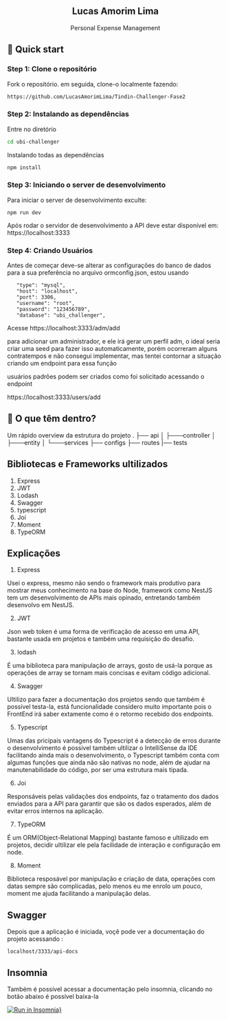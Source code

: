 <p align="center">
    <h2 align="center">Lucas Amorim Lima</h2>
</p> 
<p align="center">Personal Expense Management</p>

## :rocket: Quick start

### Step 1: Clone o repositório 

Fork o repositório. em seguida, clone-o localmente fazendo:

```bash
https://github.com/LucasAmorimLima/Tindin-Challenger-Fase2
```

### Step 2: Instalando as dependências 

Entre no diretório

```bash
cd ubi-challenger
```

Instalando todas as dependências 
```bash
npm install
```

### Step 3: Iniciando o server de desenvolvimento

Para iniciar o server de desenvolvimento exculte:
```
npm run dev
```

Após rodar o servidor de desenvolvimento a API deve estar disponível em: https://localhost:3333

### Step 4: Criando Usuários

Antes de começar deve-se alterar as configurações do banco de dados para a sua preferência no arquivo ormconfig.json, estou usando 
```
   "type": "mysql",
   "host": "localhost",
   "port": 3306,
   "username": "root",
   "password": "123456789",
   "database": "ubi_challenger",
```

Acesse https://localhost:3333/adm/add

para adicionar um administrador, e ele irá gerar um perfil adm, o ideal seria criar uma seed para fazer isso automaticamente, porém ocorreram alguns contratempos e não consegui implementar, mas tentei contornar a situação criando um endpoint para essa função

usuários padrôes podem ser criados como foi solicitado acessando o endpoint

https://localhost:3333/users/add


## :open_file_folder: O que têm dentro?

Um rápido overview da estrutura do projeto
    .
    ├── api
    │   ├───controller
    │   ├───entity
    │   └───services
    ├── configs
    ├── routes
    |── tests

## Bibliotecas e Frameworks ultilizados

1. Express
2. JWT
3. Lodash
4. Swagger
5. typescript
6. Joi
7. Moment
8. TypeORM



## Explicações

1. Express
  
  Usei o express, mesmo não sendo o framework mais produtivo para mostrar meus conhecimento na base do Node,
  framework como NestJS tem um desenvolvimento de APIs mais opinado, entretando também desenvolvo em NestJS.
  
  
2. JWT

  Json web token é uma forma de verificação de acesso em uma API, bastante usada em projetos e também uma requisição do desafio.
  
3. lodash

  É uma biblioteca para manipulação de arrays, gosto de usá-la porque as operações de array se tornam mais concisas e evitam código adicional.
  
4. Swagger

  Ultilizo para fazer a documentação dos projetos sendo que também é possível testa-la, está funcionalidade considero muito importante pois o FrontEnd irá saber extamente como é o retormo recebido dos endpoints.
  
5. Typescript

  Umas das pricipais vantagens do Typescript é a detecção de erros durante o desenvolvimento é possivel também ultilizar o IntelliSense da IDE facilitando ainda mais o desenvolvimento,  o  Typescript também conta com algumas funções que ainda não são nativas no node, além de ajudar na manutenabilidade do código, por ser uma estrutura mais tipada.
  
6. Joi

  Responsáveis pelas validações dos endpoints, faz o tratamento dos dados enviados para a API para garantir que são os dados esperados, além de evitar erros internos na aplicação.
    
7. TypeORM

  É um ORM(Object-Relational Mapping) bastante famoso e ultilizado em projetos, decidir ultilizar ele pela facilidade de interação e configuração em node.
    
8. Moment

  Biblioteca resposável por manipulação e criação de data, operações com datas sempre são complicadas, pelo menos eu me enrolo um pouco, moment me ajuda facilitando a manipulação delas.

## Swagger

Depois que a aplicação é iniciada, voçê pode ver a documentação do projeto acessando :
```
localhost/3333/api-docs
```
## Insomnia 

Também é possível acessar a documentação pelo insomnia, clicando no botão abaixo é possível baixa-la

[![Run in Insomnia}](https://insomnia.rest/images/run.svg)](https://insomnia.rest/run/?label=Ubi-Challenger&uri=https%3A%2F%2Fgithub.com%2FLucasAmorimLima%2FLucasAmorimLima%2Fblob%2Fmain%2FInsomnia_2022-01-28.json)

